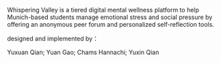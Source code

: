 Whispering Valley is a tiered digital mental wellness platform to help Munich-based students manage emotional stress and social pressure by offering an anonymous peer forum and personalized self-reflection tools.

designed and implemented by： 

  Yuxuan Qian; Yuan Gao; Chams Hannachi; Yuxin Qian   

